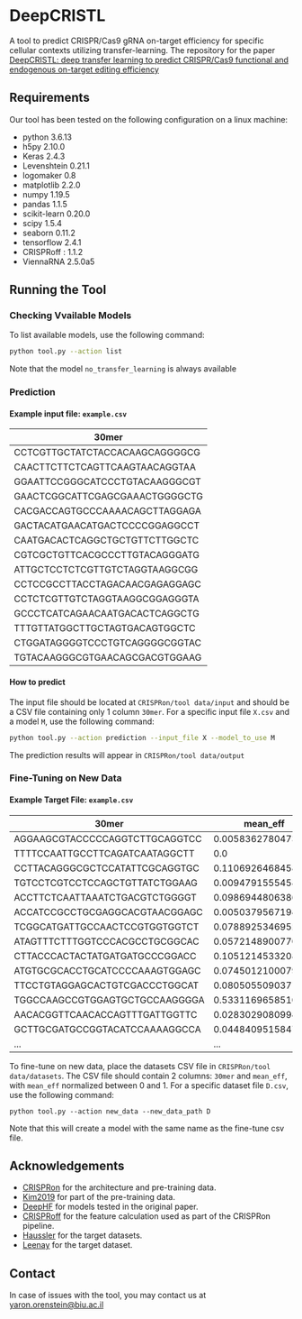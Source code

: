 
# DeepCRISTL

A tool to predict CRISPR/Cas9 gRNA on-target efficiency for specific cellular contexts utilizing transfer-learning. The repository for the paper [DeepCRISTL: deep transfer learning to predict CRISPR/Cas9 functional and endogenous on-target editing efficiency](https://academic.oup.com/bioinformatics/article/38/Supplement_1/i161/6617528)

## Requirements

Our tool has been tested on the following configuration on a linux machine:
 - python 3.6.13
 - h5py 2.10.0
 - Keras 2.4.3
 - Levenshtein 0.21.1
 - logomaker 0.8
 - matplotlib 2.2.0
 - numpy 1.19.5
 - pandas 1.1.5
 - scikit-learn 0.20.0
 - scipy 1.5.4
 - seaborn 0.11.2
 - tensorflow 2.4.1
 - CRISPRoff : 1.1.2
 - ViennaRNA 2.5.0a5
 



## Running the Tool

### Checking Vvailable Models
To list available models, use the following command:
```sh
python tool.py --action list
```
Note that the model `no_transfer_learning` is always available

### Prediction
#### Example input file: `example.csv`

| 30mer                         |
|--------------------------------|
|CCTCGTTGCTATCTACCACAAGCAGGGGCG|
|CAACTTCTTCTCAGTTCAAGTAACAGGTAA|
|GGAATTCCGGGCATCCCTGTACAAGGGCGT|
|GAACTCGGCATTCGAGCGAAACTGGGGCTG|
|CACGACCAGTGCCCAAAACAGCTTAGGAGA|
|GACTACATGAACATGACTCCCCGGAGGCCT|
|CAATGACACTCAGGCTGCTGTTCTTGGCTC|
|CGTCGCTGTTCACGCCCTTGTACAGGGATG|
|ATTGCTCCTCTCGTTGTCTAGGTAAGGCGG|
|CCTCCGCCTTACCTAGACAACGAGAGGAGC|
|CCTCTCGTTGTCTAGGTAAGGCGGAGGGTA|
|GCCCTCATCAGAACAATGACACTCAGGCTG|
|TTTGTTATGGCTTGCTAGTGACAGTGGCTC|
|CTGGATAGGGGTCCCTGTCAGGGGCGGTAC|
|TGTACAAGGGCGTGAACAGCGACGTGGAAG|


#### How to predict
The input file should be located at `CRISPRon/tool data/input` and should be a CSV file containing only 1 column `30mer`. For a specific input file `X.csv` and a model `M`, use the following command:

```sh
python tool.py --action prediction --input_file X --model_to_use M
```

The prediction results will appear in `CRISPRon/tool data/output`

### Fine-Tuning on New Data
#### Example Target File: `example.csv`

| 30mer                        | mean_eff          |
|------------------------------|-------------------|
| AGGAAGCGTACCCCCAGGTCTTGCAGGTCC | 0.0058362780473332 |
| TTTTCCAATTGCCTTCAGATCAATAGGCTT | 0.0               |
| CCTTACAGGGCGCTCCATATTCGCAGGTGC | 0.1106926468458475 |
| TGTCCTCGTCCTCCAGCTGTTATCTGGAAG | 0.0094791555458701 |
| ACCTTCTCAATTAAATCTGACGTCTGGGGT | 0.0986944806386289 |
| ACCATCCGCCTGCGAGGCACGTAACGGAGC | 0.0050379567194411 |
| TCGGCATGATTGCCAACTCCGTGGTGGTCT | 0.0788925346952764 |
| ATAGTTTCTTTGGTCCCACGCCTGCGGCAC | 0.057214890077075  |
| CTTACCCACTACTATGATGATGCCCGGACC | 0.1051214533208349 |
| ATGTGCGCACCTGCATCCCCAAAGTGGAGC | 0.0745012100079162 |
| TTCCTGTAGGAGCACTGTCGACCCTGGCAT | 0.0805055090371068 |
| TGGCCAAGCCGTGGAGTGCTGCCAAGGGGA | 0.5331169658510118 |
| AACACGGTTCAACACCAGTTTGATTGGTTC | 0.0283029080994734 |
| GCTTGCGATGCCGGTACATCCAAAAGGCCA | 0.0448409515847471 |
| ... | ...

To fine-tune on new data, place the datasets CSV file in `CRISPRon/tool data/datasets`. The CSV file should contain 2 columns: `30mer` and `mean_eff`, with `mean_eff` normalized between 0 and 1. For a specific dataset file `D.csv`, use the following command:

`python tool.py --action new_data --new_data_path D`

Note that this will create a model with the same name as the fine-tune csv file.



## Acknowledgements

 - [CRISPRon](https://www.nature.com/articles/s41467-021-23576-0) for the architecture and pre-training data.
 - [Kim2019](https://www.science.org/doi/10.1126/sciadv.aax9249) for part of the pre-training data.
 - [DeepHF](https://www.nature.com/articles/s41467-019-12281-8) for models tested in the original paper.
 - [CRISPRoff](https://bulldogjob.com/news/449-how-to-write-a-good-readme-for-your-github-project) for the feature calculation used as part of the CRISPRon pipeline.
  - [Haussler](https://link.springer.com/article/10.1186/s13059-016-1012-2) for the target datasets.
- [Leenay](https://www.nature.com/articles/s41587-019-0203-2) for the target dataset.


## Contact
In case of issues with the tool, you may contact us at yaron.orenstein@biu.ac.il